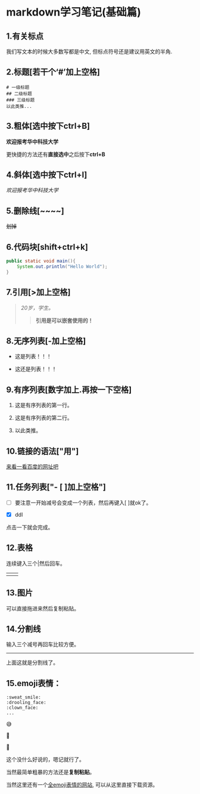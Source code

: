 # markdown学习笔记(基础篇)

## 1.有关标点

我们写文本的时候大多数写都是中文, 但标点符号还是建议用英文的半角.

## 2.标题[若干个‘#’加上空格]

```context
# 一级标题
## 二级标题
### 三级标题
以此类推...
```

## 3.粗体[选中按下ctrl+B]

**欢迎报考华中科技大学**

更快捷的方法还有**直接选中**之后按下**ctrl+B**

## 4.斜体[选中按下ctrl+I]

*欢迎报考华中科技大学*

## 5.删除线[~~~~]

~~划掉~~

## 6.代码块[shift+ctrl+k]

```java
public static void main(){
    System.out.println("Hello World");
}
```

## 7.引用[>加上空格]

> *20岁，学生。*
> 
> > **引用是可以嵌套使用的！**

## 8.无序列表[-加上空格]

- 这是列表！！！

- 这还是列表！！！

## 9.有序列表[数字加上.再按一下空格]

1. 这是有序列表的第一行。

2. 这是有序列表的第二行。

3. 以此类推。

## 10.链接的语法["用[]()"]

[来看一看百度的网址吧](www.baidu.com)

## 11.任务列表["- [ ]加上空格"]

- [ ] 要注意一开始减号会变成一个列表，然后再键入[ ]就ok了。

- [x] ddl

点击一下就会完成。

## 12.表格

连续键入三个|然后回车。

|     |     |
| --- | --- |
|     |     |

## 13.图片

可以直接拖进来然后复制粘贴。

## 14.分割线

输入三个减号再回车比较方便。

---

上面这就是分割线了。

## 15.emoji表情：

```context
:sweat_smile:
:drooling_face:
:clown_face:
...
```

:sweat_smile:

:drooling_face:

:clown_face:

这个没什么好说的，嗯记就行了。

当然最简单粗暴的方法还是**复制粘贴**。

当然这里还有一个[全emoji表情的网站](https://emojipedia.org/apple/), 可以从这里直接下载资源。



 
